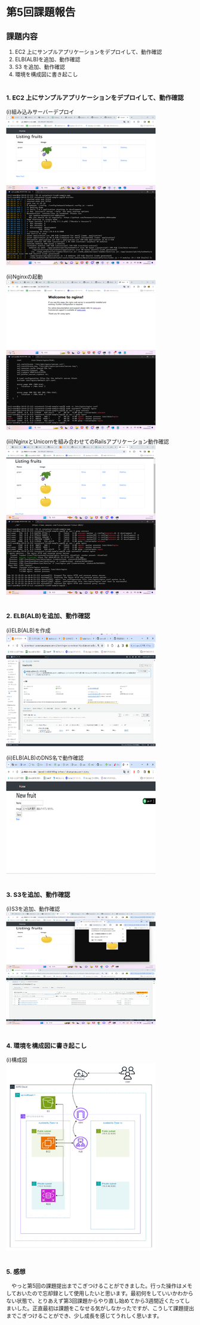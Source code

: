 # 第5回課題報告

## 課題内容
1. EC2 上にサンプルアプリケーションをデプロイして、動作確認<br>
2. ELB(ALB)を追加、動作確認<br>
3. S3 を追加、動作確認<br>
4. 環境を構成図に書き起こし<br><br>

### 1. EC2 上にサンプルアプリケーションをデプロイして、動作確認
(ⅰ)組み込みサーバーデプロイ<br>
<img src="images/lecture05/5-1.png" alt="組み込み" width="400" height="400"><br><br>
(ⅱ)Nginxの起動<br>
<img src="images/lecture05/5-3.png" alt="Nginx" width="400" height="400"><br><br>
(ⅲ)NginxとUnicornを組み合わせてのRailsアプリケーション動作確認<br>
<img src="images/lecture05/5-4-2.png" alt="Nginx＋Unicorn" width="400" height="400"><br><br>

### 2. ELB(ALB)を追加、動作確認<br>
(ⅰ)ELB(ALB)を作成<br>
<img src="images/lecture05/5-9.png" alt="Nginx＋Unicorn" width="400" height="300"><br><br>
(ⅱ)ELB(ALB)のDNS名で動作確認<br>
<img src="images/lecture05/5-10.png" alt="Nginx＋Unicorn" width="400" height="300"><br><br>

### 3. S3を追加、動作確認<br>
(ⅰ)S3を追加、動作確認<br>
<img src="images/lecture05/5-11.png" alt="Nginx＋Unicorn" width="400" height="300"><br><br>

### 4. 環境を構成図に書き起こし<br>
(ⅰ)構成図<br>
<img src="images/lecture05/5-12.png" alt="Nginx＋Unicorn" width="400" height="500"><br><br>


### 5. 感想<br>
　やっと第5回の課題提出までこぎつけることができました。行った操作はメモしておいたので忘却録として使用したいと思います。最初何をしていいかわからない状態で、とりあえず第3回課題からやり直し始めてから3週間近くたってしまいした。正直最初は課題をこなせる気がしなかったですが、こうして課題提出までこぎつけることができ、少し成長を感じてうれしく思います。
 
　


